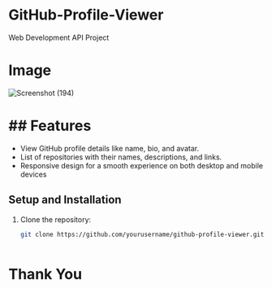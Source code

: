# GitHub-Profile-Viewer
Web Development API Project
# Image
![Screenshot (194)](https://github.com/user-attachments/assets/64e51ff9-b546-4a55-8afe-4bba5c03ba68)

# ## Features

- View GitHub profile details like name, bio, and avatar.
- List of repositories with their names, descriptions, and links.
- Responsive design for a smooth experience on both desktop and mobile devices

## Setup and Installation

1. Clone the repository:

   ```bash
   git clone https://github.com/yourusername/github-profile-viewer.git
   


# Thank You
